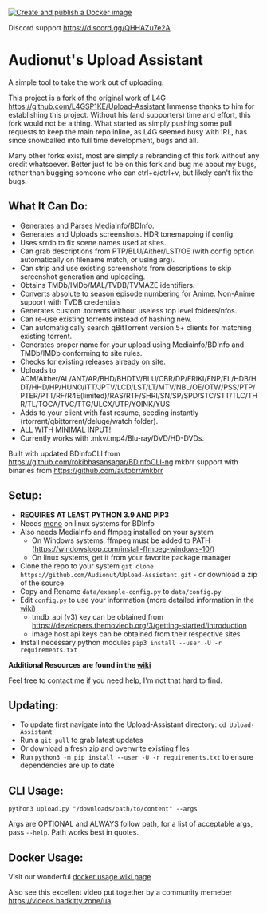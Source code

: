 [![Create and publish a Docker image](https://github.com/Audionut/Upload-Assistant/actions/workflows/docker-image.yml/badge.svg?branch=master)](https://github.com/Audionut/Upload-Assistant/actions/workflows/docker-image.yml)

Discord support https://discord.gg/QHHAZu7e2A

# Audionut's Upload Assistant

A simple tool to take the work out of uploading.

This project is a fork of the original work of L4G https://github.com/L4GSP1KE/Upload-Assistant
Immense thanks to him for establishing this project. Without his (and supporters) time and effort, this fork would not be a thing.
What started as simply pushing some pull requests to keep the main repo inline, as L4G seemed busy with IRL, has since snowballed into full time development, bugs and all.

Many other forks exist, most are simply a rebranding of this fork without any credit whatsoever.
Better just to be on this fork and bug me about my bugs, rather than bugging someone who can ctrl+c/ctrl+v, but likely can't fix the bugs.

## What It Can Do:
  - Generates and Parses MediaInfo/BDInfo.
  - Generates and Uploads screenshots. HDR tonemapping if config.
  - Uses srrdb to fix scene names used at sites.
  - Can grab descriptions from PTP/BLU/Aither/LST/OE (with config option automatically on filename match, or using arg).
  - Can strip and use existing screenshots from descriptions to skip screenshot generation and uploading.
  - Obtains TMDb/IMDb/MAL/TVDB/TVMAZE identifiers.
  - Converts absolute to season episode numbering for Anime. Non-Anime support with TVDB credentials
  - Generates custom .torrents without useless top level folders/nfos.
  - Can re-use existing torrents instead of hashing new.
  - Can automatigically search qBitTorrent version 5+ clients for matching existing torrent.
  - Generates proper name for your upload using Mediainfo/BDInfo and TMDb/IMDb conforming to site rules.
  - Checks for existing releases already on site.
  - Uploads to ACM/Aither/AL/ANT/AR/BHD/BHDTV/BLU/CBR/DP/FRIKI/FNP/FL/HDB/HDT/HHD/HP/HUNO/ITT/JPTV/LCD/LST/LT/MTV/NBL/OE/OTW/PSS/PTP/PTER/PTT/RF/R4E(limited)/RAS/RTF/SHRI/SN/SP/SPD/STC/STT/TLC/THR/TL/TOCA/TVC/TTG/ULCX/UTP/YOINK/YUS
  - Adds to your client with fast resume, seeding instantly (rtorrent/qbittorrent/deluge/watch folder).
  - ALL WITH MINIMAL INPUT!
  - Currently works with .mkv/.mp4/Blu-ray/DVD/HD-DVDs.

Built with updated BDInfoCLI from https://github.com/rokibhasansagar/BDInfoCLI-ng
mkbrr support with binaries from https://github.com/autobrr/mkbrr

## **Setup:**
   - **REQUIRES AT LEAST PYTHON 3.9 AND PIP3**
   - Needs [mono](https://www.mono-project.com/) on linux systems for BDInfo
   - Also needs MediaInfo and ffmpeg installed on your system
      - On Windows systems, ffmpeg must be added to PATH (https://windowsloop.com/install-ffmpeg-windows-10/)
      - On linux systems, get it from your favorite package manager
   - Clone the repo to your system `git clone https://github.com/Audionut/Upload-Assistant.git` - or download a zip of the source
   - Copy and Rename `data/example-config.py` to `data/config.py`
   - Edit `config.py` to use your information (more detailed information in the [wiki](https://github.com/Audionut/Upload-Assistant/wiki))
      - tmdb_api (v3) key can be obtained from https://developers.themoviedb.org/3/getting-started/introduction
      - image host api keys can be obtained from their respective sites
   - Install necessary python modules `pip3 install --user -U -r requirements.txt`
     
   
   **Additional Resources are found in the [wiki](https://github.com/Audionut/Upload-Assistant/wiki)**
   
   Feel free to contact me if you need help, I'm not that hard to find.

## **Updating:**
  - To update first navigate into the Upload-Assistant directory: `cd Upload-Assistant`
  - Run a `git pull` to grab latest updates
  - Or download a fresh zip and overwrite existing files
  - Run `python3 -m pip install --user -U -r requirements.txt` to ensure dependencies are up to date

## **CLI Usage:**
  
  `python3 upload.py "/downloads/path/to/content" --args`
  
  Args are OPTIONAL and ALWAYS follow path, for a list of acceptable args, pass `--help`.
  Path works best in quotes.

## **Docker Usage:**
  Visit our wonderful [docker usage wiki page](https://github.com/Audionut/Upload-Assistant/wiki/Docker)

  Also see this excellent video put together by a community memeber https://videos.badkitty.zone/ua
